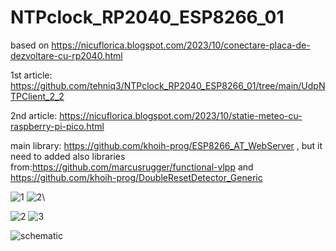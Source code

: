 # NTPclock_RP2040_ESP8266_01
based on https://nicuflorica.blogspot.com/2023/10/conectare-placa-de-dezvoltare-cu-rp2040.html

1st article: https://github.com/tehniq3/NTPclock_RP2040_ESP8266_01/tree/main/UdpNTPClient_2_2

2nd article: https://nicuflorica.blogspot.com/2023/10/statie-meteo-cu-raspberry-pi-pico.html

main library: https://github.com/khoih-prog/ESP8266_AT_WebServer , but it need to added also libraries from:https://github.com/marcusrugger/functional-vlpp and https://github.com/khoih-prog/DoubleResetDetector_Generic

![1](https://blogger.googleusercontent.com/img/b/R29vZ2xl/AVvXsEhX3qdDUQIluVvOBNZ1892l9Fyk6V5o6kCrWwh8_1a6Pj9ZEPlhsOjgTCzeyn_zRY59lRo99Oj_f_lcGqz2SgqT3E4eVvJOTNvYPGyR5Lgutc48BvOkKXYGDF0KJ7xb-uXgpglxusxHHO3IQ2TaLaHYovvNsGtCcZ4k3zbe_wAHhgqDE_6oYPSMsEYxJrtV/w200-h150/NTPclock_RP2040_ESP8266_01_01.jpg)
![2](https://blogger.googleusercontent.com/img/b/R29vZ2xl/AVvXsEikeaabmhyphenhyphen264KWjopgSv9r7O4EBTVMkoMZtx6EEvxFMmzIBv1J2XVt0CMqt-JJtVUXR02Cb4UqD3Ren5g59uVdOwmWm5-3NPfVAATL5e1PT2l5YbNOAffuiUsTxgfMRCQoaMbvrb1QbwOUJ8GJu6xfQuYZDTQoepYALqJecpCx3Vmk1XqfXOInpCAzjCnj/w200-h150/NTPclock_RP2040_ESP8266_01_02.jpg)\

![2](https://blogger.googleusercontent.com/img/b/R29vZ2xl/AVvXsEhYJk-gn7VxpMWrLIRYEJ_lPRCm6WZ4pghT4d7sr7clUtxoLq-c9hj5K6nnECq-l_9uuo_P0dKcOODQVXkEVPa_5iRjPAI_dYZkmx1NwXlw-pOZvQDeiPTy77iV1OKZ_YmVWYWoxZpkvC6V4U0CTCnpT9foatis0MIKF1WvnRmwUrQkKcovlxXJQWq9HHMn/w200-h150/statie_meteo_03.jpg)
![3](https://blogger.googleusercontent.com/img/b/R29vZ2xl/AVvXsEjzAaQd6TslckRecOfJ8h_P8-pX-Z6KV6O_GUR0UC2ZsH72UiY0_CFKYQFBuBTtBMDGQT2l2i5QVs_4UpBvPY-KAyY2OAvbVxgztFVE9uNYdT5p3qaNxrsIDMZWi9P6wRlcO-m21jLMMUpepu4qFs2CrgDE2LZvGQd8ef5AfvFsF94R68OEOkAVImc04zfO/w200-h150/statie_meteo_05.jpg)

![schematic](https://blogger.googleusercontent.com/img/b/R29vZ2xl/AVvXsEiOz9KHl7yhsUlV38qjRsY6yQly3dPnQSl0XJcFUaZZve_UEFllVePyMJ1cD18B8hTh1F58lUyEqXMnwHYwkmOUX8VhdoBhQBqIxbrKJIMomD1sPGsIJPsQXW1pS3iwoyNvixlPib0EDD8oz8QHEPspSUC_whxNeuAarSuN4zIrt2qe8ZBRCu0CJAjWsZkr/s1154/NTPclock_RP2040_ESP8266_01_DST_i2c_LCD1602_sch1.png)

